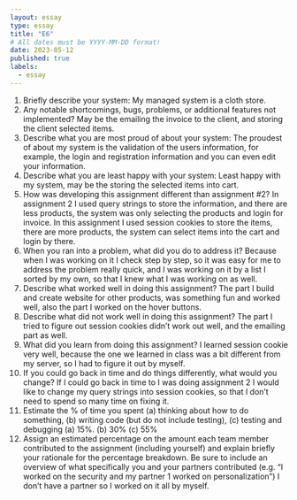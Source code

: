 ```yaml
---
layout: essay
type: essay
title: "E6"
# All dates must be YYYY-MM-DD format!
date: 2023-05-12
published: true
labels:
  - essay
---
```

1.	Briefly describe your system:
My managed system is a cloth store.
2.	Any notable shortcomings, bugs, problems, or additional features not implemented?
May be the emailing the invoice to the client, and storing the client selected items.
3.	Describe what you are most proud of about your system:
The proudest of about my system is the validation of the users information, for example, the login and registration information and you can even edit your information.
4.	Describe what you are least happy with your system:
Least happy with my system, may be the storing the selected items into cart.
5.	How was developing this assignment different than assignment #2?
In assignment 2 I used query strings to store the information, and there are less products, the system was only selecting the products and login for invoice.
In this assignment I used session cookies to store the items, there are more products, the system can select items into the cart and login by there.
6.	When you ran into a problem, what did you do to address it?
Because when I was working on it I check step by step, so it was easy for me to address the problem really quick, and I was working on it by a list I sorted by my own, so that I knew what I was working on as well.
7.	Describe what worked well in doing this assignment?
The part I build and create website for other products, was something fun and worked well, also the part I worked on the hover buttons.
8.	Describe what did not work well in doing this assignment?
The part I tried to figure out session cookies didn’t work out well, and the emailing part as well.
9.	What did you learn from doing this assignment?
I learned session cookie very well, because the one we learned in class was a bit different from my server, so I had to figure it out by myself.
10.	If you could go back in time and do things differently, what would you change?
If I could go back in time to I was doing assignment 2 I would like to change my query strings into session cookies, so that I don’t need to spend so many time on fixing it. 
11.	Estimate the % of time you spent (a) thinking about how to do something, (b) writing code (but do not include testing), (c) testing and debugging
(a)	15%. 
(b)	 30%
(c)	55%
12.	Assign an estimated percentage on the amount each team member contributed to the assignment (including yourself) and explain briefly your rationale for the percentage breakdown. Be sure to include an overview of what specifically you and your partners contributed (e.g. “I worked on the security and my partner 1 worked on personalization”)
I don’t have a partner so I worked on it all by myself.

